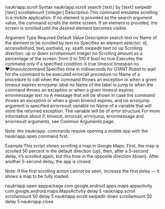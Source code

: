 naukriapp.scroll
Syntax
naukriapp.scroll search ⟦text⟧ by ⟦text⟧ swipedir ⟦text⟧ scrollamount ⟦integer⟧
Description
This command emulates scrolling in a mobile application. If no element is provided as the search argument value, the command scrolls the entire screen. If an element is provided, the screen is scrolled until the desired element becomes visible.

Argument	Type	Required	Default Value	Description
search	text	no		Name of the element to be scrolled
by	text	no		Specifies an element selector: id, accessibilityid, text, partialid, xy, xpath
swipedir	text	no	up	Scrolling direction: up or down
scrollamount	integer	no		Scrolling amount as a percentage of the screen: from 0 to 100
if	bool	no	true	Executes the command only if a specified condition is true
timeout	timespan	no	♥timeoutcommand	Specifies time in milliseconds for G1ANT.Robot to wait for the command to be executed
errorcall	procedure	no		Name of a procedure to call when the command throws an exception or when a given timeout expires
errorjump	label	no		Name of the label to jump to when the command throws an exception or when a given timeout expires
errormessage	text	no		A message that will be shown in case the command throws an exception or when a given timeout expires, and no errorjump argument is specified
errorresult	variable	no		Name of a variable that will store the returned exception. The variable will be of error structure
For more information about if, timeout, errorcall, errorjump, errormessage and errorresult arguments, see Common Arguments page.

Note: the naukriapp. commands require opening a mobile app with the naukriapp.open command first.

Example
This script shows scrolling a map in Google Maps. First, the map is scrolled 50 percent in the default direction (up), then, after a 5-second delay, it’s scrolled again, but this time in the opposite direction (down). After another 5-second delay, the app is closed.

Note: If the first scrolling action cannot be seen, increase the first delay — it allows a map to be fully loaded.

naukriapp.open apppackage com.google.android.apps.maps appactivity com.google.android.maps.MapsActivity
delay 5
naukriapp.scroll scrollamount 50
delay 5
naukriapp.scroll swipedir down scrollamount 50
delay 5
naukriapp.close
